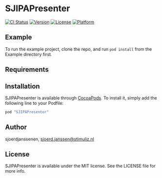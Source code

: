 # SJIPAPresenter

[![CI Status](http://img.shields.io/travis/sjoerdjanssenen/SJIPAPresenter.svg?style=flat)](https://travis-ci.org/sjoerdjanssenen/SJIPAPresenter)
[![Version](https://img.shields.io/cocoapods/v/SJIPAPresenter.svg?style=flat)](http://cocoapods.org/pods/SJIPAPresenter)
[![License](https://img.shields.io/cocoapods/l/SJIPAPresenter.svg?style=flat)](http://cocoapods.org/pods/SJIPAPresenter)
[![Platform](https://img.shields.io/cocoapods/p/SJIPAPresenter.svg?style=flat)](http://cocoapods.org/pods/SJIPAPresenter)

## Example

To run the example project, clone the repo, and run `pod install` from the Example directory first.

## Requirements

## Installation

SJIPAPresenter is available through [CocoaPods](http://cocoapods.org). To install
it, simply add the following line to your Podfile:

```ruby
pod "SJIPAPresenter"
```

## Author

sjoerdjanssenen, sjoerd.janssen@stimuliz.nl

## License

SJIPAPresenter is available under the MIT license. See the LICENSE file for more info.
